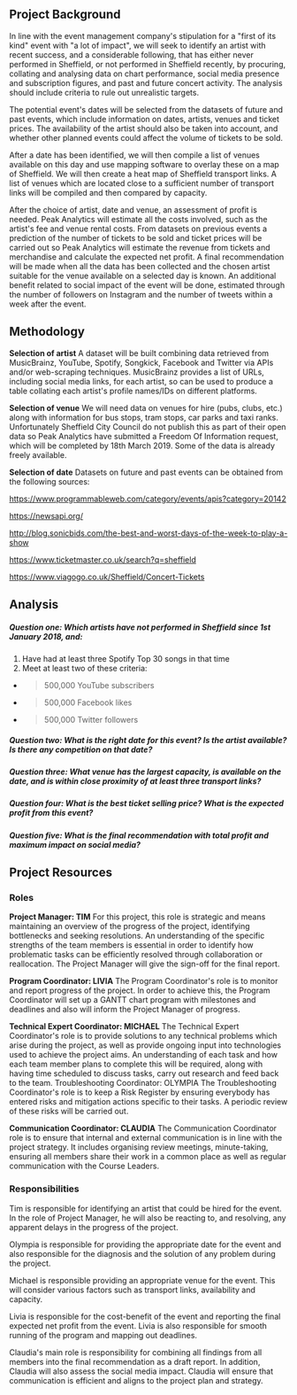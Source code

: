 

## Project Background

In line with the event management company's stipulation for a "first of its kind" event with "a lot of impact", we will seek to identify an artist with recent success, and a considerable following, that has either never performed in Sheffield, or not performed in Sheffield recently, by procuring, collating and analysing data on chart performance, social media presence and subscription figures, and past and future concert activity. The analysis should include criteria to rule out unrealistic targets.

The potential event's dates will be selected from the datasets of future and past events, which include information on dates, artists, venues and ticket prices. The availability of the artist should also be taken into account, and whether other planned events could affect the volume of tickets to be sold.

After a date has been identified, we will then compile a list of venues available on this day and use mapping software to overlay these on a map of Sheffield. We will then create a heat map of Sheffield transport links. A list of venues which are located close to a sufficient number of transport links will be compiled and then compared by capacity.

After the choice of artist, date and venue, an assessment of profit is needed. Peak Analytics will estimate all the costs involved, such as the artist's fee and venue rental costs. From datasets on previous events a prediction of the number of tickets to be sold and ticket prices will be carried out so Peak Analytics will estimate the revenue from tickets and merchandise and calculate the expected net profit.
A final recommendation will be made when all the data has been collected and the chosen artist suitable for the venue available on a selected day is known. An additional benefit related to social impact of the event will be done, estimated through the number of followers on Instagram and the number of tweets within a week after the event.

## Methodology

**Selection of artist**
A dataset will be built combining data retrieved from MusicBrainz, YouTube, Spotify, Songkick, Facebook and Twitter via APIs and/or web-scraping techniques. MusicBrainz provides a list of URLs, including social media links, for each artist, so can be used to produce a table collating each artist's profile names/IDs on different platforms.

**Selection of venue**
We will need data on venues for hire (pubs, clubs, etc.) along with information for bus stops, tram stops, car parks and taxi ranks. Unfortunately Sheffield City Council do not publish this as part of their open data so Peak Analytics have submitted a Freedom Of Information request, which will be completed by 18th March 2019. Some of the data is already freely available.

**Selection of date**
Datasets on future and past events can be obtained from the following sources:

<https://www.programmableweb.com/category/events/apis?category=20142>
  
<https://newsapi.org/>
  
<http://blog.sonicbids.com/the-best-and-worst-days-of-the-week-to-play-a-show>
  
<https://www.ticketmaster.co.uk/search?q=sheffield>
  
<https://www.viagogo.co.uk/Sheffield/Concert-Tickets>


## Analysis


##### Question one: Which artists have not performed in Sheffield since 1st January 2018, and:
1. Have had at least three Spotify Top 30 songs in that time
2. Meet at least two of these criteria:
* >500,000 YouTube subscribers
* >500,000 Facebook likes
* >500,000 Twitter followers

##### Question two: What is the right date for this event? Is the artist available? Is there any competition on that date? 

##### Question three: What venue has the largest capacity, is available on the date, and is within close proximity of at least three transport links?

##### Question four: What is the best ticket selling price? What is the expected profit from this event? 

##### Question five: What is the final recommendation with total profit and maximum impact on social media? 


## Project Resources

### Roles

__Project Manager: TIM__
For this project, this role is strategic and means maintaining an overview of the progress of the project, identifying bottlenecks and seeking resolutions. An understanding of the specific strengths of the team members is essential in order to identify how problematic tasks can be efficiently resolved through collaboration or reallocation. The Project Manager will give the sign-off for the final report.

__Program Coordinator: LIVIA__
The Program Coordinator's role is to monitor and report progress of the project. In order to achieve this, the Program Coordinator will set up a GANTT chart program with milestones and deadlines and also will inform the Project Manager of progress. 

__Technical Expert Coordinator: MICHAEL__
The Technical Expert Coordinator's role is to provide solutions to any technical problems which arise during the project, as well as provide ongoing input into technologies used to achieve the project aims. An understanding of each task and how each team member plans to complete this will be required, along with having time scheduled to discuss tasks, carry out research and feed back to the team.
Troubleshooting Coordinator: OLYMPIA
The Troubleshooting Coordinator's role is to keep a Risk Register by ensuring everybody has entered risks and mitigation actions specific to their tasks. A periodic review of these risks will be carried out. 

__Communication Coordinator: CLAUDIA__
The Communication Coordinator role is to ensure that internal and external communication is in line with the project strategy. It includes organising review meetings, minute-taking, ensuring all members share their work in a common place as well as regular communication with the Course Leaders.

### Responsibilities

Tim is responsible for identifying an artist that could be hired for the event. In the role of Project Manager, he will also be reacting to, and resolving, any apparent delays in the progress of the project. 

Olympia is responsible for providing the appropriate date for the event and also responsible for the diagnosis and the solution of any problem during the project.

Michael is responsible providing an appropriate venue for the event. This will consider various factors such as transport links, availability and capacity.

Livia is responsible for the cost-benefit of the event and reporting the final expected net profit from the event. Livia is also responsible for smooth running of the program and mapping out deadlines. 

Claudia's main role is responsibility for combining all findings from all members into the final recommendation as a draft report. In addition, Claudia will also assess the social media impact. Claudia will ensure that communication is efficient and aligns to the project plan and strategy.




